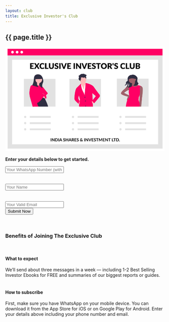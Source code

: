 ```yaml
---
layout: club
title: Exclusive Investor's Club
---
```

<section>
    <div class="section-title">
        <h1><span>{{ page.title }}</span></h1>
    </div>
<img class="featured-image img-fluid" src="/assets/images/exclusive-investors-club-indiasharesinvestment.png" alt="Beginner's Guide to Indian Stock Market Trading">

<strong>Enter your details below to get started.</strong>

<form action="https://send.pageclip.co/pJDKofkNAyqkwTtBwlIXknP01775P9yT" class="pageclip-form" method="post">
 
 <div class="form-group row">
     <div class="col-md-6">
  <input class="form-control" type="text" name="whatsapp" placeholder="Your WhatsApp Number (with Country Code)" required />
</div>
    <br><br>
    
 <div class="col-md-6">
 <input class="form-control" type="text" name="name" placeholder="Your Name" required />
 </div>
<br><br>
 <div class="col-md-6">
  <input class="form-control" type="email" name="email" placeholder="Your Valid Email" required />
</div>

</div>

  <button type="submit" class="btn btn-success pageclip-form__submit">
    <span>Submit Now</span>
  </button>
</form>

<br>
<br>
<h3>Benefits of Joining The Exclusive Club</h3>
<br>
<h4> What to expect</h4>
We’ll send about three messages in a week — including 1-2 Best Selling Investor Ebooks for FREE and summaries of our biggest reports or guides. 
<br><br>
 <h4> How to subscribe</h4> 
First, make sure you have WhatsApp on your mobile device. You can download it from the App Store for iOS or on Google Play for Android. Enter your details above including your phone number and email. 

 
 
</section>
